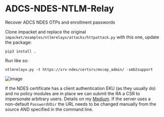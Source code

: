 # ADCS-NDES-NTLM-Relay

Recover ADCS NDES OTPs and enrollment passwords

Clone impacket and replace the original `impacket/examples/ntlmrelayx/attacks/httpattack.py` with this one, update the package:
```text
pip3 install .
```

Run like so:

```text
ntlmrelayx.py -t https://srv-ndes/certsrv/mscep_admin/ -smb2support
```

![image](https://github.com/OffsecDeer/ADCS-NDES-NTLM-Relay/assets/21975499/6ba7e9b2-4630-4b31-9bc2-93115db3f0d7)

If the NDES certificate has a client authentication EKU (as they usually do) and no policy modules are in place we can submit the RA a CSR to impersonate arbitrary users. Details on my [Medium](https://medium.com/@offsecdeer/abusing-adcs-ndes-for-privilege-escalation-e4d306c9ca97).
If the server uses a non-default `PasswordVDir` the URL needs to be changed manually from the source AND specified in the command line.
